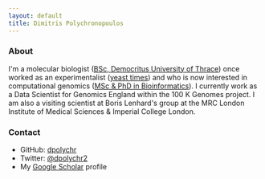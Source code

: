 ```yaml
---
layout: default
title: Dimitris Polychronopoulos
---
```


### About

I'm a molecular biologist ([BSc, Democritus University of Thrace](http://www.mbg.duth.gr/)) once worked as an experimentalist ([yeast times](https://www.ncbi.nlm.nih.gov/pubmed/19661920)) and who is now interested in computational genomics ([MSc & PhD in Bioinformatics](http://www.demokritos.gr/?lang=en)). 
I currently work as a Data Scientist for Genomics England within the 100 K Genomes project. I am also a visiting scientist at Boris Lenhard's group at the MRC London Institute of Medical Sciences & Imperial College London.

### Contact

- GitHub: [dpolychr](https://github.com/dpolychr)
- Twitter: [@dpolychr2](https://twitter.com/dpolychr2)
- My [Google Scholar](https://scholar.google.com/citations?user=LsI4gg0AAAAJ) profile




